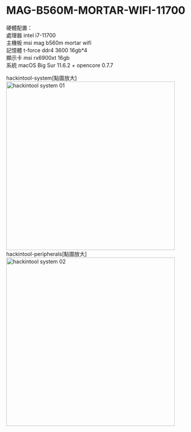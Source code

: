 # MAG-B560M-MORTAR-WIFI-11700
硬體配置：<br>
處理器 intel i7-11700<br>
主機板 msi mag b560m mortar wifi<br>
記憶體 t-force ddr4 3600 16gb*4<br>
顯示卡 msi rx6900xt 16gb<br>
系統 macOS Big Sur 11.6.2 + opencore 0.7.7<br><p>
hackintool-system[點圖放大]<br>
<img width="450" alt="hackintool system 01" src="https://user-images.githubusercontent.com/79300809/149258037-fdbe9431-49c8-4f1b-928c-4df6fa2104af.png"><br>
hackintool-peripherals[點圖放大]<br>
<img width="450" alt="hackintool system 02" src="https://user-images.githubusercontent.com/79300809/149258423-5caef908-1e94-4d15-9833-070c0fa45756.png"><br>
